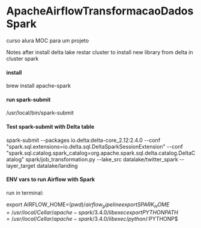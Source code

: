 # ApacheAirflowTransformacaoDadosSpark
curso alura MOC para um projeto

Notes after install delta lake restar cluster to install new library from delta in cluster spark

#### install 
brew install apache-spark

#### run spark-submit
/usr/local/bin/spark-submit

#### Test spark-submit with Delta table
spark-submit --packages io.delta:delta-core_2.12:2.4.0 --conf "spark.sql.extensions=io.delta.sql.DeltaSparkSessionExtension" --conf "spark.sql.catalog.spark_catalog=org.apache.spark.sql.delta.catalog.DeltaCatalog" spark/job_transformation.py --lake_src datalake/twitter_spark --layer_target datalake/landing

#### ENV vars to run Airflow with Spark
run in terminal:

export AIRFLOW_HOME=$(pwd)/airflow_pipeline
export SPARK_HOME=/usr/local/Cellar/apache-spark/3.4.0/libexec
export PYTHONPATH=/usr/local/Cellar/apache-spark/3.4.0/libexec/python/:$PYTHONP$